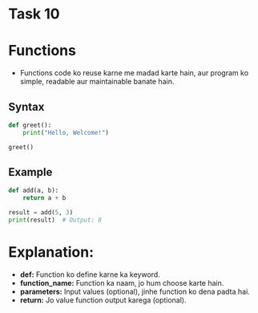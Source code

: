 # **Task 10**
# Functions
- Functions code ko reuse karne me madad karte hain, aur program ko simple, readable aur maintainable banate hain. 
## Syntax
```python
def greet():
    print("Hello, Welcome!")

greet() 
```
## Example
```python
def add(a, b):
    return a + b

result = add(5, 3)
print(result)  # Output: 8
```
# Explanation:
- **def:** Function ko define karne ka keyword.
- **function_name:** Function ka naam, jo hum choose karte hain.
- **parameters:** Input values (optional), jinhe function ko dena padta hai.
- **return:** Jo value function output karega (optional).